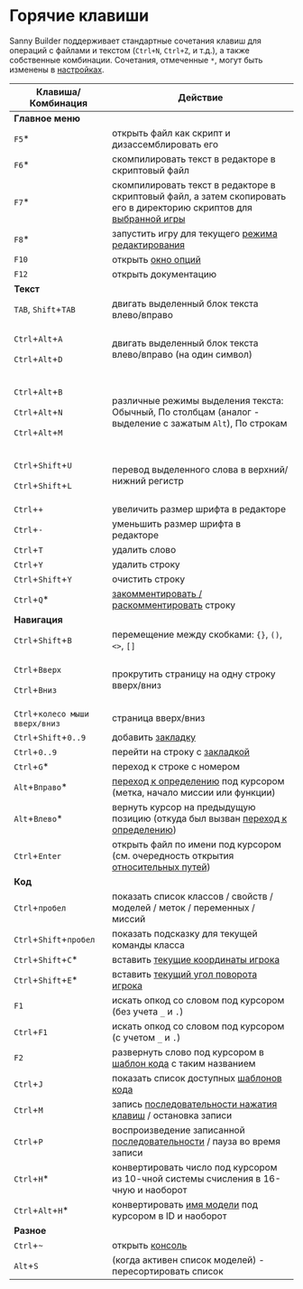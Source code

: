 # Горячие клавиши

Sanny Builder поддерживает стандартные сочетания клавиш для операций с файлами и текстом (`Ctrl+N`, `Ctrl+Z`, и т.д.), а также собственные комбинации. Сочетания, отмеченные `*`, могут быть изменены в [настройках](options/hotkeys.md).

| Клавиша/Комбинация                                                                                                                                                       | Действие                                                                                                                                                    |
| ------------------------------------------------------------------------------------------------------------------------------------------------------------------------ | ----------------------------------------------------------------------------------------------------------------------------------------------------------- |
| **Главное меню**                                                                                                                                                         |                                                                                                                                                             |
| `F5`\*                                                                                                                                                                   | открыть файл как скрипт и дизассемблировать его                                                                                                             |
| `F6`\*                                                                                                                                                                   | скомпилировать текст в редакторе в скриптовый файл                                                                                                          |
| `F7`\*                                                                                                                                                                   | скомпилировать текст в редакторе в скриптовый файл, а затем скопировать его в директорию скриптов для [выбранной игры](options/general.md#direktoriya-igry) |
| `F8`\*                                                                                                                                                                   | запустить игру для текущего [режима редактирования](../edit-modes/)                                                                                         |
| `F10`                                                                                                                                                                    | открыть [окно опций](options/)                                                                                                                              |
| `F12`                                                                                                                                                                    | открыть документацию                                                                                                                                        |
| **Текст**                                                                                                                                                                |                                                                                                                                                             |
| `TAB`, `Shift`+`TAB`                                                                                                                                                     | двигать выделенный блок текста влево/вправо                                                                                                                 |
| <p><code>Ctrl</code>+<code>Alt</code>+<code>A</code></p><p><code>Ctrl</code>+<code>Alt</code>+<code>D</code></p>                                                         | двигать выделенный блок текста влево/вправо (на один символ)                                                                                                |
| <p><code>Ctrl</code>+<code>Alt</code>+<code>B</code></p><p><code>Ctrl</code>+<code>Alt</code>+<code>N</code></p><p><code>Ctrl</code>+<code>Alt</code>+<code>M</code></p> | различные режимы выделения текста: Обычный, По столбцам (аналог - выделение с зажатым `Alt`), По строкам                                                    |
| <p><code>Ctrl</code>+<code>Shift</code>+<code>U</code></p><p><code>Ctrl</code>+<code>Shift</code>+<code>L</code></p>                                                     | перевод выделенного слова в верхний/нижний регистр                                                                                                          |
| `Ctrl`+`+`                                                                                                                                                               | увеличить размер шрифта в редакторе                                                                                                                         |
| `Ctrl`+`-`                                                                                                                                                               | уменьшить размер шрифта в редакторе                                                                                                                         |
| `Ctrl`+`T`                                                                                                                                                               | удалить слово                                                                                                                                               |
| `Ctrl`+`Y`                                                                                                                                                               | удалить строку                                                                                                                                              |
| `Ctrl`+`Shift`+`Y`                                                                                                                                                       | очистить строку                                                                                                                                             |
| `Ctrl`+`Q`\*                                                                                                                                                             | [закомментировать / раскомментировать](../coding/comments.md) строку                                                                                        |
| **Навигация**                                                                                                                                                            |                                                                                                                                                             |
| `Ctrl`+`Shift`+`B`                                                                                                                                                       | перемещение между скобками: `{}`, `()`, `<>`, `[]`                                                                                                          |
| <p><code>Ctrl</code>+<code>Вверх</code></p><p><code>Ctrl</code>+<code>Вниз</code></p>                                                                                    | прокрутить страницу на одну строку вверх/вниз                                                                                                               |
| `Ctrl`+`колесо мыши вверх/вниз`                                                                                                                                          | страница вверх/вниз                                                                                                                                         |
| `Ctrl`+`Shift`+`0..9`                                                                                                                                                    | добавить [закладку](features.md#bookmarks-quick-jump)                                                                                                       |
| `Ctrl`+`0..9`                                                                                                                                                            | перейти на строку с [закладкой](features.md#bookmarks-quick-jump)                                                                                           |
| `Ctrl`+`G`\*                                                                                                                                                             | переход к строке с номером                                                                                                                                  |
| `Alt`+`Вправо`\*                                                                                                                                                         | [переход к определению](features.md#navigate-to-symbol) под курсором (метка, начало миссии или функции)                                                     |
| `Alt`+`Влево`\*                                                                                                                                                          | вернуть курсор на предыдущую позицию (откуда был вызван [переход к определению](features.md#navigate-to-symbol))                                            |
| `Ctrl`+`Enter`                                                                                                                                                           | открыть файл по имени под курсором (см. очередность открытия [относительных путей](../coding/directives.md#usdinclude))                                     |
| **Код**                                                                                                                                                                  |                                                                                                                                                             |
| `Ctrl`+`пробел`                                                                                                                                                          | показать список классов / свойств / моделей / меток / переменных / миссий                                                                                   |
| `Ctrl`+`Shift`+`пробел`                                                                                                                                                  | показать подсказку для текущей команды класса                                                                                                               |
| `Ctrl`+`Shift`+`C`\*                                                                                                                                                     | вставить [текущие координаты игрока](features.md#izmenenie-koordinat-i-ugla-razvorota-igroka)                                                               |
| `Ctrl`+`Shift`+`E`\*                                                                                                                                                     | вставить [текущий угол поворота игрока](features.md#izmenenie-koordinat-i-ugla-razvorota-igroka)                                                            |
| `F1`                                                                                                                                                                     | искать опкод со словом под курсором (без учета `_` и `.`)                                                                                                   |
| `Ctrl`+`F1`                                                                                                                                                              | искать опкод со словом под курсором (с учетом `_` и `.`)                                                                                                    |
| `F2`                                                                                                                                                                     | развернуть слово под курсором в [шаблон кода](../edit-modes/code-templates.md) с таким названием                                                            |
| `Ctrl`+`J`                                                                                                                                                               | показать список доступных [шаблонов кода](../edit-modes/code-templates.md)                                                                                  |
| `Ctrl`+`M`                                                                                                                                                               | запись [последовательности нажатия клавиш](features.md#zapis-i-vosproizvedenie-nazhatii-knopok) / остановка записи                                          |
| `Ctrl`+`P`                                                                                                                                                               | воспроизведение записанной [последовательности](features.md#zapis-i-vosproizvedenie-nazhatii-knopok) / пауза во время записи                                |
| `Ctrl`+`H`\*                                                                                                                                                             | конвертировать число под курсором из 10-чной системы счисления в 16-чную и наоборот                                                                         |
| `Ctrl`+`Alt`+`H`\*                                                                                                                                                       | конвертировать [имя модели](../coding/data-types.md#imena-modelei) под курсором в ID и наоборот                                                             |
| **Разное**                                                                                                                                                               |                                                                                                                                                             |
| `Ctrl`+`~`                                                                                                                                                               | открыть [консоль](console.md)                                                                                                                               |
| `Alt`+`S`                                                                                                                                                                | (когда активен список моделей) - пересортировать список                                                                                                     |
